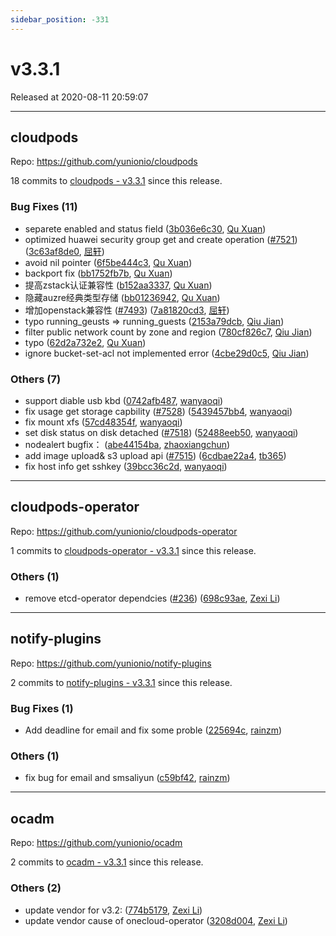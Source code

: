 ```yaml
---
sidebar_position: -331
---
```


# v3.3.1

Released at 2020-08-11 20:59:07

-----

## cloudpods

Repo: https://github.com/yunionio/cloudpods

18 commits to [cloudpods - v3.3.1] since this release.

### Bug Fixes (11)
- separete enabled and status field ([3b036e6c30](https://github.com/yunionio/cloudpods/commit/3b036e6c30fb2d067f74dda398494dce41b07c89), [Qu Xuan](mailto:quxuan@yunionyun.com))
- optimized huawei security group get and create operation ([#7521](https://github.com/yunionio/cloudpods/issues/7521)) ([3c63af8de0](https://github.com/yunionio/cloudpods/commit/3c63af8de0af63c088dc731ef14cdd713c8485be), [屈轩](mailto:qu_xuan@icloud.com))
- avoid nil pointer ([6f5be444c3](https://github.com/yunionio/cloudpods/commit/6f5be444c323ddd1bd99ad9c132dd00d0965275b), [Qu Xuan](mailto:quxuan@yunionyun.com))
- backport fix ([bb1752fb7b](https://github.com/yunionio/cloudpods/commit/bb1752fb7b40ef0980fb85887eab7331d8da9d31), [Qu Xuan](mailto:quxuan@yunionyun.com))
- 提高zstack认证兼容性 ([b152aa3337](https://github.com/yunionio/cloudpods/commit/b152aa333711208b66df1ca75e808753c6186c12), [Qu Xuan](mailto:quxuan@yunionyun.com))
- 隐藏auzre经典类型存储 ([bb01236942](https://github.com/yunionio/cloudpods/commit/bb01236942705cd7d497c54308afd3599cc10a15), [Qu Xuan](mailto:quxuan@yunionyun.com))
- 增加openstack兼容性 ([#7493](https://github.com/yunionio/cloudpods/issues/7493)) ([7a81820cd3](https://github.com/yunionio/cloudpods/commit/7a81820cd3226cca56143bb84d393ab4af57db53), [屈轩](mailto:qu_xuan@icloud.com))
- typo running_geusts =\> running_guests ([2153a79dcb](https://github.com/yunionio/cloudpods/commit/2153a79dcbfe52688b4efb72ab4ecfe35497457b), [Qiu Jian](mailto:qiujian@yunionyun.com))
- filter public network count by zone and region ([780cf826c7](https://github.com/yunionio/cloudpods/commit/780cf826c7cdc61601c4c04827fc9622b3558fac), [Qiu Jian](mailto:qiujian@yunionyun.com))
- typo ([62d2a732e2](https://github.com/yunionio/cloudpods/commit/62d2a732e20436a59b785d68b4eaa2cd690b54cd), [Qu Xuan](mailto:quxuan@yunionyun.com))
- ignore bucket-set-acl not implemented error ([4cbe29d0c5](https://github.com/yunionio/cloudpods/commit/4cbe29d0c5b7dcadb10fec9a685af0940b89135b), [Qiu Jian](mailto:qiujian@yunionyun.com))

### Others (7)
- support diable usb kbd ([0742afb487](https://github.com/yunionio/cloudpods/commit/0742afb4879df1c3f9b5865ff2ed71b3d9b86aa9), [wanyaoqi](mailto:wanyaoqi@yunionyun.com))
- fix usage get storage capbility ([#7528](https://github.com/yunionio/cloudpods/issues/7528)) ([5439457bb4](https://github.com/yunionio/cloudpods/commit/5439457bb48f1101196a5e07a2510148910d719d), [wanyaoqi](mailto:wanyaoqi@yunionyun.com))
- fix mount xfs ([57cd48354f](https://github.com/yunionio/cloudpods/commit/57cd48354f7472f8be933804bc73f1da019b9e94), [wanyaoqi](mailto:wanyaoqi@yunionyun.com))
- set disk status on disk detached ([#7518](https://github.com/yunionio/cloudpods/issues/7518)) ([52488eeb50](https://github.com/yunionio/cloudpods/commit/52488eeb507ddcd1e3f63db73df551d74acd5db0), [wanyaoqi](mailto:wanyaoqi@yunionyun.com))
- nodealert bugfix： ([abe44154ba](https://github.com/yunionio/cloudpods/commit/abe44154ba10868c01af58947988a0bd9662c0e4), [zhaoxiangchun](mailto:1422928955@qq.com))
- add image upload& s3 upload api ([#7515](https://github.com/yunionio/cloudpods/issues/7515)) ([6cdbae22a4](https://github.com/yunionio/cloudpods/commit/6cdbae22a43f1b75a9fa442b99e2e6549cc4e793), [tb365](mailto:41716617+tb365@users.noreply.github.com))
- fix host info get sshkey ([39bcc36c2d](https://github.com/yunionio/cloudpods/commit/39bcc36c2db714611b9dcf052f6fa2178c6bfe79), [wanyaoqi](mailto:wanyaoqi@yunionyun.com))

[cloudpods - v3.3.1]: https://github.com/yunionio/cloudpods/compare/v3.3.0...v3.3.1
-----

## cloudpods-operator

Repo: https://github.com/yunionio/cloudpods-operator

1 commits to [cloudpods-operator - v3.3.1] since this release.

### Others (1)
- remove etcd-operator dependcies ([#236](https://github.com/yunionio/cloudpods-operator/issues/236)) ([698c93ae](https://github.com/yunionio/cloudpods-operator/commit/698c93ae75f0829b7dd6cca6f63edd82f6993260), [Zexi Li](mailto:zexi.li@qq.com))

[cloudpods-operator - v3.3.1]: https://github.com/yunionio/cloudpods-operator/compare/v3.3.0...v3.3.1
-----

## notify-plugins

Repo: https://github.com/yunionio/notify-plugins

2 commits to [notify-plugins - v3.3.1] since this release.

### Bug Fixes (1)
- Add deadline for email and fix some proble ([225694c](https://github.com/yunionio/notify-plugins/commit/225694c5377d3f5ef0af607942ae32f800c0dbe0), [rainzm](mailto:mjoycarry@gmail.com))

### Others (1)
- fix bug for email and smsaliyun ([c59bf42](https://github.com/yunionio/notify-plugins/commit/c59bf42c13ba1ed7759b505089472e90e2b17145), [rainzm](mailto:mjoycarry@gmail.com))

[notify-plugins - v3.3.1]: https://github.com/yunionio/notify-plugins/compare/v3.3.0...v3.3.1
-----

## ocadm

Repo: https://github.com/yunionio/ocadm

2 commits to [ocadm - v3.3.1] since this release.

### Others (2)
- update vendor for v3.2: ([774b5179](https://github.com/yunionio/ocadm/commit/774b5179cb2297b582c767eca9ab4beea6c24d8e), [Zexi Li](mailto:zexi.li@qq.com))
- update vendor cause of onecloud-operator ([3208d004](https://github.com/yunionio/ocadm/commit/3208d0045b4e58ede7d012ceaaa484fa5b36aa94), [Zexi Li](mailto:zexi.li@qq.com))

[ocadm - v3.3.1]: https://github.com/yunionio/ocadm/compare/v3.3.0...v3.3.1

